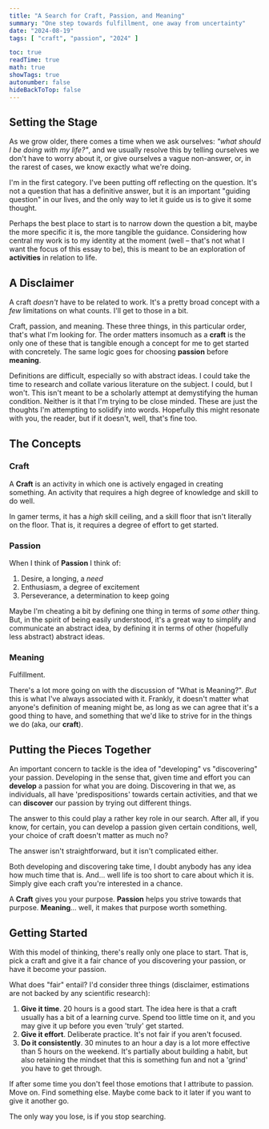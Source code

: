 ```yaml
---
title: "A Search for Craft, Passion, and Meaning"
summary: "One step towards fulfillment, one away from uncertainty"
date: "2024-08-19"
tags: [ "craft", "passion", "2024" ]

toc: true
readTime: true
math: true
showTags: true
autonumber: false
hideBackToTop: false
---
```


## Setting the Stage

As we grow older, there comes a time when we ask ourselves: *"what should I be doing with my life?"*, and we usually
resolve this by telling ourselves we don't have to worry about it, or give ourselves a vague non-answer, or, in the
rarest of cases, we know exactly what we're doing.

I'm in the first category. I've been putting off reflecting on the question. It's not a question that has a definitive
answer, but it is an important "guiding question" in our lives, and the only way to let it guide us is to give it some
thought.

Perhaps the best place to start is to narrow down the question a bit, maybe the more specific it is, the more tangible
the guidance. Considering how central my work is to my identity at the moment (well – that's not what I want the focus
of this essay to be), this is meant to be an exploration of **activities** in relation to life.

## A Disclaimer

A craft *doesn't* have to be related to work. It's a pretty broad concept with a *few* limitations on what counts. I'll
get to those in a bit.

Craft, passion, and meaning. These three things, in this particular order, that's what I'm looking for. The order
matters insomuch as a **craft** is the only one of these that is tangible enough a concept for me to get started with
concretely. The same logic goes for choosing **passion** before **meaning**.

Definitions are difficult, especially so with abstract ideas. I could take the time to research and collate various
literature on the subject. I could, but I won't. This isn't meant to be a scholarly attempt at demystifying the human
condition. Neither is it that I'm trying to be close minded. These are just the thoughts I'm attempting to solidify into
words. Hopefully this might resonate with you, the reader, but if it doesn't, well, that's fine too.

## The Concepts

### Craft

A **Craft** is an activity in which one is actively engaged in creating something. An activity that requires a high
degree of knowledge and skill to do well.

In gamer terms, it has a *high* skill ceiling, and a skill floor that isn't literally on the floor. That is, it requires
a degree of effort to get started.

### Passion

When I think of **Passion** I think of:

1. Desire, a longing, a *need*
2. Enthusiasm, a degree of excitement
3. Perseverance, a determination to keep going

Maybe I'm cheating a bit by defining one thing in terms of *some other* thing. But, in the spirit of being easily
understood, it's a great way to simplify and communicate an abstract idea, by defining it in terms of other (hopefully
less abstract) abstract ideas.

### Meaning

Fulfillment.

There's a lot more going on with the discussion of "What is Meaning?". *But* this is what I've always associated with
it. Frankly, it doesn't matter what anyone's definition of meaning might be, as long as we can agree that it's a good
thing to have, and something that we'd like to strive for in the things we do (aka, our **craft**).

## Putting the Pieces Together

An important concern to tackle is the idea of "developing" vs "discovering" your passion. Developing in the sense that,
given time and effort you can **develop** a passion for what you are doing. Discovering in that we, as individuals, all
have 'predispositions' towards certain activities, and that we can **discover** our passion by trying out different
things.

The answer to this could play a rather key role in our search. After all, if you know, for certain, you can develop a
passion given certain conditions, well, your choice of craft doesn't matter as much no?

The answer isn't straightforward, but it isn't complicated either.

Both developing and discovering take time, I doubt anybody has any idea how much time that is. And… well life is too
short to care about which it is. Simply give each craft you're interested in a chance.

A **Craft** gives you your purpose. **Passion** helps you strive towards that purpose. **Meaning**… well, it makes that
purpose worth something.

## Getting Started

With this model of thinking, there's really only one place to start. That is, pick a craft and give it a fair chance of
you discovering your passion, or have it become your passion.

What does "fair" entail? I'd consider three things (disclaimer, estimations are not backed by any scientific research):

1. **Give it time**. 20 hours is a good start. The idea here is that a craft usually has a bit of a learning curve.
   Spend too little time on it, and you may give it up before you even 'truly' get started.
2. **Give it effort**. Deliberate practice. It's not fair if you aren't focused.
3. **Do it consistently**. 30 minutes to an hour a day is a lot more effective than 5 hours on the weekend. It's
   partially about building a habit, but also retaining the mindset that this is something fun and not a 'grind' you
   have to get through.

If after some time you don't feel those emotions that I attribute to passion. Move on. Find something else. Maybe
come back to it later if you want to give it another go.

The only way you lose, is if you stop searching.
